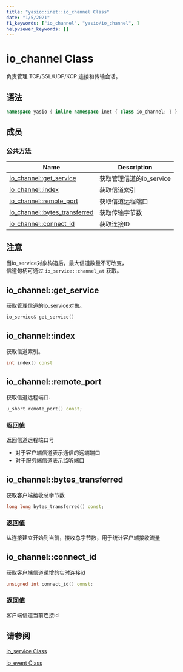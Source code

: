 ```yaml
---
title: "yasio::inet::io_channel Class"
date: "1/5/2021"
f1_keywords: ["io_channel", "yasio/io_channel", ]
helpviewer_keywords: []
---
```


# io_channel Class

负责管理 TCP/SSL/UDP/KCP 连接和传输会话。


## 语法

```cpp
namespace yasio { inline namespace inet { class io_channel; } }
```

## 成员

### 公共方法

|Name|Description|
|----------|-----------------|
|[io_channel::get_service](#get_service)|获取管理信道的io_service|
|[io_channel::index](#index)|获取信道索引|
|[io_channel::remote_port](#remote_port)|获取信道远程端口|
|[io_channel::bytes_transferred](#bytes_transferred)|获取传输字节数|
|[io_channel::connect_id](#bytes_transferred)|获取连接ID|

## 注意

当io_service对象构造后，最大信道数量不可改变， <br/>
信道句柄可通过 `io_service::channel_at` 获取。


## <a name="get_service"></a> io_channel::get_service

获取管理信道的io_service对象。

```cpp
io_service& get_service()
```

## <a name="index"></a> io_channel::index

获取信道索引。

```cpp
int index() const
```

## <a name="remote_port"></a> io_channel::remote_port

获取信道远程端口.

```cpp
u_short remote_port() const;
```

### 返回值

返回信道远程端口号

- 对于客户端信道表示通信的远端端口 
- 对于服务端信道表示监听端口

## <a name="bytes_transferred"></a> io_channel::bytes_transferred

获取客户端接收总字节数

```cpp
long long bytes_transferred() const;
```

### 返回值

从连接建立开始到当前，接收总字节数，用于统计客户端接收流量

## <a name="connect_id"></a> io_channel::connect_id

获取客户端信道递增的实时连接id

```cpp
unsigned int connect_id() const;
```

### 返回值

客户端信道当前连接id


## 请参阅

[io_service Class](./io_service-class.md)

[io_event Class](./io_event-class.md)
